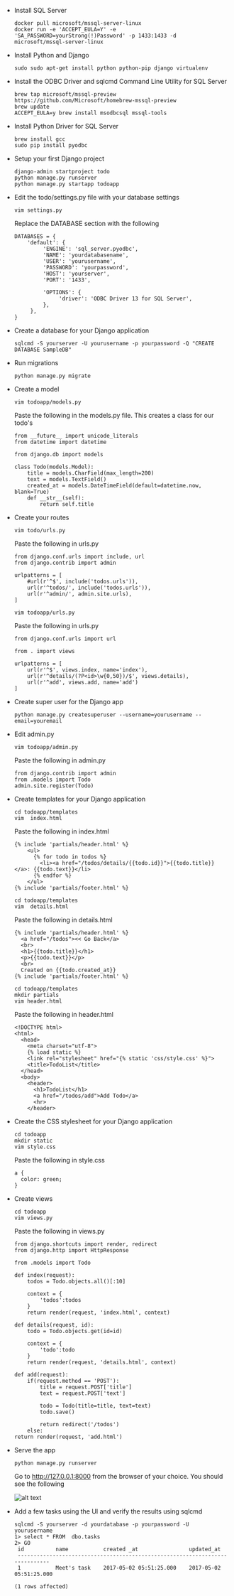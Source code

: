 -   Install SQL Server

        docker pull microsoft/mssql-server-linux
        docker run -e 'ACCEPT_EULA=Y' -e 'SA_PASSWORD=yourStrong(!)Password' -p 1433:1433 -d microsoft/mssql-server-linux
    
-   Install Python and Django
    
        sudo sudo apt-get install python python-pip django virtualenv
    
-   Install the ODBC Driver and sqlcmd Command Line Utility for SQL Server

        brew tap microsoft/mssql-preview https://github.com/Microsoft/homebrew-mssql-preview
        brew update
        ACCEPT_EULA=y brew install msodbcsql mssql-tools
    
-   Install Python Driver for SQL Server

        brew install gcc
        sudo pip install pyodbc

-   Setup your first Django project

        django-admin startproject todo
        python manage.py runserver
        python manage.py startapp todoapp
        
-   Edit the todo/settings.py file with your database settings
    
        vim settings.py
        
      Replace the DATABASE section with the following
      
        DATABASES = {
            'default': {
                 'ENGINE': 'sql_server.pyodbc',
                 'NAME': 'yourdatabasename',
                 'USER': 'yourusername',
                 'PASSWORD': 'yourpassword',
                 'HOST': 'yourserver',
                 'PORT': '1433',

                 'OPTIONS': {
                      'driver': 'ODBC Driver 13 for SQL Server',
                 },
             },
        }
        
-   Create a database for your Django application

        sqlcmd -S yourserver -U yourusername -p yourpassword -Q "CREATE DATABASE SampleDB"
        
-   Run migrations

        python manage.py migrate
        
-   Create a model

        vim todoapp/models.py
        
     Paste the following in the models.py file. This creates a class for our todo's
     
        from __future__ import unicode_literals
        from datetime import datetime

        from django.db import models

        class Todo(models.Model):
            title = models.CharField(max_length=200)
            text = models.TextField()
            created_at = models.DateTimeField(default=datetime.now, blank=True)
            def __str__(self):
                return self.title

        
-   Create your routes
 
        vim todo/urls.py
      
     Paste the following in urls.py

        from django.conf.urls import include, url
        from django.contrib import admin

        urlpatterns = [
            #url(r'^$', include('todos.urls')),
            url(r'^todos/', include('todos.urls')),
            url(r'^admin/', admin.site.urls),
        ]
        
        vim todoapp/urls.py
        
      Paste the following in urls.py
      
        from django.conf.urls import url

        from . import views

        urlpatterns = [
            url(r'^$', views.index, name='index'),
            url(r'^details/(?P<id>\w{0,50})/$', views.details),
            url(r'^add', views.add, name='add')
        ]

-   Create super user for the Django app

        python manage.py createsuperuser --username=yourusername --email=youremail
        
-   Edit admin.py

        vim todoapp/admin.py
     
     Paste the following in admin.py
     
        from django.contrib import admin
        from .models import Todo
        admin.site.register(Todo)
        
-   Create templates for your Django application

        cd todoapp/templates
        vim  index.html
        
     Paste the following in index.html
        
        {% include 'partials/header.html' %}
            <ul>
              {% for todo in todos %}
                <li><a href="/todos/details/{{todo.id}}">{{todo.title}}</a>: {{todo.text}}</li>
              {% endfor %}
            </ul>
        {% include 'partials/footer.html' %}
        
        cd todoapp/templates
        vim  details.html
        
     Paste the following in details.html

        {% include 'partials/header.html' %}
          <a href="/todos"><< Go Back</a>
          <br>
          <h1>{{todo.title}}</h1>
          <p>{{todo.text}}</p>
          <br>
          Created on {{todo.created_at}}
        {% include 'partials/footer.html' %}
  
        cd todoapp/templates  
        mkdir partials
        vim header.html
        
     Paste the following in header.html
     
        <!DOCTYPE html>
        <html>
          <head>
            <meta charset="utf-8">
            {% load static %}
            <link rel="stylesheet" href="{% static 'css/style.css' %}">
            <title>TodoList</title>
          </head>
          <body>
            <header>
              <h1>TodoList</h1>
              <a href="/todos/add">Add Todo</a>
              <hr>
            </header>

-   Create the CSS stylesheet for your Django application

        cd todoapp
        mkdir static
        vim style.css

     Paste the following in style.css

        a {
          color: green;
        }

-   Create views 

        cd todoapp
        vim views.py
        
     Paste the following in views.py

        from django.shortcuts import render, redirect
        from django.http import HttpResponse

        from .models import Todo

        def index(request):
            todos = Todo.objects.all()[:10]

            context = {
                'todos':todos
            }
            return render(request, 'index.html', context)

        def details(request, id):
            todo = Todo.objects.get(id=id)

            context = {
                'todo':todo
            }
            return render(request, 'details.html', context)

        def add(request):
            if(request.method == 'POST'):
                title = request.POST['title']
                text = request.POST['text']

                todo = Todo(title=title, text=text)
                todo.save()

                return redirect('/todos')
            else:
        return render(request, 'add.html')
        
-   Serve the app

        python manage.py runserver
     
     Go to http://127.0.0.1:8000 from the browser of your choice. You should see the following
     
     ![alt text](https://preview.ibb.co/e98qi5/laravelcomplete.png "Logo Title Text 1")

-   Add a few tasks using the UI and verify the results using sqlcmd 

        sqlcmd -S yourserver -d yourdatabase -p yourpassword -U yourusername        
        1> select * FROM  dbo.tasks
        2> GO
         id          name           created _at                updated_at
         -----------------------------------------------------------------------------
         1           Meet's task    2017-05-02 05:51:25.000    2017-05-02 05:51:25.000                                         
         
        (1 rows affected)





